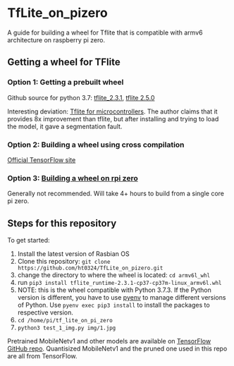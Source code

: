 # TfLite_on_pizero
 
A guide for building a wheel for Tflite that is compatible with armv6 architecture on raspberry pi zero.

## Getting a wheel for TFlite
### Option 1: Getting a prebuilt wheel
Github source for python 3.7: [tflite_2.3.1](https://github.com/prettyflyforabeeguy/tf_lite_on_pi_zero), [tflite 2.5.0](https://github.com/plsdlr/tensorflowliteonpizero)

Interesting deviation: [Tflite for microcontrollers](https://github.com/driedler/tflite_micro_runtime). The author claims that it provides 8x improvement than tflite, but after installing and trying to load the model, it gave a segmentation fault.

### Option 2: Building a wheel using cross compilation
[Official TensorFlow site](https://www.tensorflow.org/lite/guide/build_cmake_pip)

### Option 3: [Building a wheel on rpi zero](https://qengineering.eu/install-tensorflow-2-lite-on-raspberry-pi-4.html#Zero)

Generally not recommended. Will take 4+ hours to build from a single core pi zero.

## Steps for this repository

To get started:
1. Install the latest version of Rasbian OS
2. Clone this repository: `git clone https://github.com/ht0324/TfLite_on_pizero.git`
3. change the directory to where the wheel is located: `cd armv6l_whl`
4. run `pip3 install tflite_runtime-2.3.1-cp37-cp37m-linux_armv6l.whl`
5. NOTE: this is the wheel compatible with Python 3.7.3. If the Python version is different, you have to use [pyenv](https://github.com/pyenv/pyenv#getting-pyenv) to manage different versions of Python. Use `pyenv exec pip3 install` to install the packages to respective version.
6. `cd /home/pi/tf_lite_on_pi_zero`
7. `python3 test_1_img.py img/1.jpg`

Pretrained MobileNetv1 and other models are available on [TensorFlow GitHub repo](https://github.com/tensorflow/models/blob/master/research/slim/nets/mobilenet_v1.md). Quantisized MobileNetv1 and the pruned one used in this repo are all from TensorFlow.
